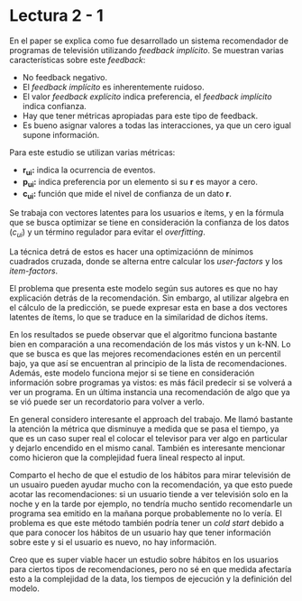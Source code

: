 # Lectura 2 - 1

En el paper se explica como fue desarrollado un sistema recomendador de programas de televisión utilizando *feedback implícito*. Se muestran varias características sobre este *feedback*:

- No feedback negativo.
- El *feedback implícito* es inherentemente ruidoso.
- El valor *feedback explícito* indica preferencia, el *feedback implícito* indica confianza.
- Hay que tener métricas apropiadas para este tipo de feedback.
- Es bueno asignar valores a todas las interacciones, ya que un cero igual supone información.

Para este estudio se utilizan varias métricas:
- **r<sub>ui</sub>:** indica la ocurrencia de eventos.
- **p<sub>ui</sub>:** indica preferencia por un elemento si su **r** es mayor a cero.
- **c<sub>ui</sub>:** función que mide el nivel de confianza de un dato **r**.

Se trabaja con vectores latentes para los usuarios e ítems, y en la fórmula que se busca optimizar se tiene en consideración la confianza de los datos (*c<sub>ui</sub>*) y un término regulador para evitar el *overfitting*.

La técnica detrá de estos es hacer una optimizaciónn de mínimos cuadrados cruzada, donde se alterna entre calcular los *user-factors* y los *item-factors*.

El problema que presenta este modelo según sus autores es que no hay explicación detrás de la recomendación. Sin embargo, al utilizar algebra en el cálculo de la predicción, se puede expresar esta en base a dos vectores latentes de ítems, lo que se traduce en la similaridad de dichos ítems.

En los resultados se puede observar que el algoritmo funciona bastante bien en comparación a una recomendación de los más vistos y un k-NN. Lo que se busca es que las mejores recomendaciones estén en un percentil bajo, ya que así se encuentran al principio de la lista de recomendaciones. Además, este modelo funciona mejor si se tiene en consideración información sobre programas ya vistos: es más fácil predecir si se volverá a ver un programa. En un última instancia una recomendación de algo que ya se vió puede ser un recordatorio para volver a verlo.

En general considero interesante el approach del trabajo. Me llamó bastante la atención la métrica que disminuye a medida que se pasa el tiempo, ya que es un caso super real el colocar el televisor para ver algo en particular y dejarlo encendido en el mismo canal. También es interesante mencionar como hicieron que la complejidad fuera lineal respecto al input.

Comparto el hecho de que el estudio de los hábitos para mirar televisión de un usuairo pueden ayudar mucho con la recomendación, ya que esto puede acotar las recomendaciones: si un usuario tiende a ver televisión solo en la noche y en la tarde por ejemplo, no tendría mucho sentido recomendarle un programa sea emitido en la mañana porque probablemente no lo vería. El problema es que este método también podría tener un *cold start* debido a que para conocer los hábitos de un usuario hay que tener información sobre este y si el usuario es nuevo, no hay información.

Creo que es super viable hacer un estudio sobre hábitos en los usuarios para ciertos tipos de recomendaciones, pero no sé en que medida afectaría esto a la complejidad de la data, los tiempos de ejecución y la definición del modelo.

